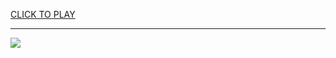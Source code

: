 
<a href="https://premium76.site?title=cooking_game_unblocked&ref=13M">CLICK TO PLAY</a></h3>
<hr>

<a href="https://premium76.site?title=cooking_game_unblocked&ref=13M"><img src="https://clearcache.store/games.png"></a>


